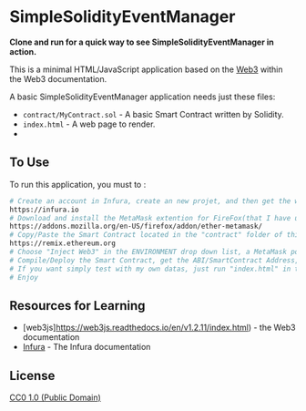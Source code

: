 # SimpleSolidityEventManager

**Clone and run for a quick way to see SimpleSolidityEventManager in action.**

This is a minimal HTML/JavaScript application based on the [Web3](https://web3js.readthedocs.io/en/v1.2.11/index.html) within the Web3 documentation.

A basic SimpleSolidityEventManager application needs just these files:

- `contract/MyContract.sol` - A basic Smart Contract written by Solidity.
- `index.html` - A web page to render.
- 
## To Use

To run this application, you must to :

```bash
# Create an account in Infura, create an new projet, and then get the wss API_KEY at :
https://infura.io
# Download and install the MetaMask extention for FireFox(that I have used), and then create an account at :
https://addons.mozilla.org/en-US/firefox/addon/ether-metamask/
# Copy/Paste the Smart Contract located in the "contract" folder of this repository, in the Remix at :
https://remix.ethereum.org
# Choose "Inject Web3" in the ENVIRONMENT drop down list, a MetaMask pop-up will be shown asking for a confirmation
# Compile/Deploy the Smart Contract, get the ABI/SmartContract Address, put them in the "index.html"
# If you want simply test with my own datas, just run "index.html" in the browser
# Enjoy
```

## Resources for Learning

- [web3js]https://web3js.readthedocs.io/en/v1.2.11/index.html) - the Web3 documentation
- [Infura](https://infura.io/docs) - The Infura documentation

## License

[CC0 1.0 (Public Domain)](LICENSE.md)
